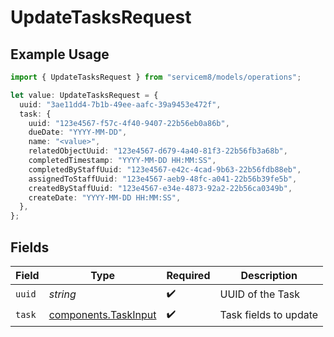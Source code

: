# UpdateTasksRequest

## Example Usage

```typescript
import { UpdateTasksRequest } from "servicem8/models/operations";

let value: UpdateTasksRequest = {
  uuid: "3ae11dd4-7b1b-49ee-aafc-39a9453e472f",
  task: {
    uuid: "123e4567-f57c-4f40-9407-22b56eb0a86b",
    dueDate: "YYYY-MM-DD",
    name: "<value>",
    relatedObjectUuid: "123e4567-d679-4a40-81f3-22b56fb3a68b",
    completedTimestamp: "YYYY-MM-DD HH:MM:SS",
    completedByStaffUuid: "123e4567-e42c-4cad-9b63-22b56fdb88eb",
    assignedToStaffUuid: "123e4567-aeb9-48fc-a041-22b56b39fe5b",
    createdByStaffUuid: "123e4567-e34e-4873-92a2-22b56ca0349b",
    createDate: "YYYY-MM-DD HH:MM:SS",
  },
};
```

## Fields

| Field                                                        | Type                                                         | Required                                                     | Description                                                  |
| ------------------------------------------------------------ | ------------------------------------------------------------ | ------------------------------------------------------------ | ------------------------------------------------------------ |
| `uuid`                                                       | *string*                                                     | :heavy_check_mark:                                           | UUID of the Task                                             |
| `task`                                                       | [components.TaskInput](../../models/components/taskinput.md) | :heavy_check_mark:                                           | Task fields to update                                        |